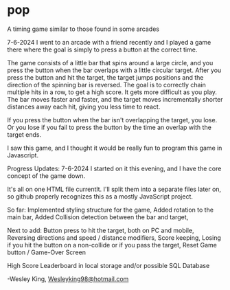 # pop
A timing game similar to those found in some arcades

7-6-2024
I went to an arcade with a friend recently and I played a game there where the goal is simply to press a button at the correct time.

The game consists of a little bar that spins around a large circle, and you press the button when the bar overlaps with a little circular target.
After you press the button and hit the target, the target jumps positions and the direction of the spinning bar is reversed. 
The goal is to correctly chain multiple hits in a row, to get a high score.
It gets more difficult as you play. The bar moves faster and faster, and the target moves incrementally shorter distances away each hit, giving you less time to react.

If you press the button when the bar isn't overlapping the target, you lose. Or you lose if you fail to press the button by the time an overlap with the target ends.

I saw this game, and I thought it would be really fun to program this game in Javascript.

Progress Updates:
7-6-2024
I started on it this evening, and I have the core concept of the game down.

It's all on one HTML file currentlt.
I'll split them into a separate files later on, so github properly recognizes this as a mostly JavaScript project.

So far:
Implemented styling structure for the game,
Added rotation to the main bar,
Added Collision detection between the bar and target,


Next to add:
Button press to hit the target, both on PC and mobile,
Reversing directions and speed / distance modifiers,
Score keeping,
Losing if you hit the button on a non-collide or if you pass the target,
Reset Game button / Game-Over Screen

High Score Leaderboard in local storage and/or possible SQL Database


-Wesley King, Wesleyking98@hotmail.com
